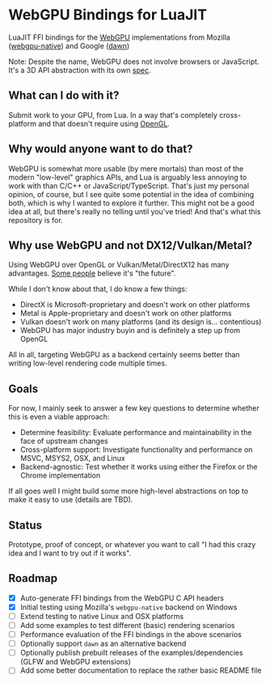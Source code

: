 # WebGPU Bindings for LuaJIT

LuaJIT FFI bindings for the [WebGPU](https://en.wikipedia.org/wiki/WebGPU) implementations from Mozilla ([webgpu-native](https://github.com/webgpu-native)) and Google ([dawn](https://dawn.googlesource.com/dawn))

Note: Despite the name, WebGPU does not involve browsers or JavaScript. It's a 3D API abstraction with its own [spec](https://www.w3.org/TR/webgpu/).

## What can I do with it?

Submit work to your GPU, from Lua. In a way that's completely cross-platform and that doesn't require using [OpenGL](https://en.wikipedia.org/wiki/OpenGL).

## Why would anyone want to do that?

WebGPU is somewhat more usable (by mere mortals) than most of the modern "low-level" graphics APIs, and Lua is arguably less annoying to work with than C/C++ or JavaScript/TypeScript. That's just my personal opinion, of course, but I see quite some potential in the idea of combining both, which is why I wanted to explore it further. This might not be a good idea at all, but there's really no telling until you've tried! And that's what this repository is for.

## Why use WebGPU and not DX12/Vulkan/Metal?

Using WebGPU over OpenGL or Vulkan/Metal/DirectX12 has many advantages. [Some people](https://cohost.org/mcc/post/1406157-i-want-to-talk-about-webgpu) believe it's "the future".

While I don't know about that, I do know a few things:

* DirectX is Microsoft-proprietary and doesn't work on other platforms
* Metal is Apple-proprietary and doesn't work on other platforms
* Vulkan doesn't work on many platforms (and its design is... contentious)
* WebGPU has major industry buyin and is definitely a step up from OpenGL

All in all, targeting WebGPU as a backend certainly seems better than writing low-level rendering code multiple times.

## Goals

For now, I mainly seek to answer a few key questions to determine whether this is even a viable approach:

- Determine feasibility: Evaluate performance and maintainability in the face of upstream changes
- Cross-platform support: Investigate functionality and performance on MSVC, MSYS2, OSX, and Linux
- Backend-agnostic: Test whether it works using either the Firefox or the Chrome implementation

If all goes well I might build some more high-level abstractions on top to make it easy to use (details are TBD).

## Status

Prototype, proof of concept, or whatever you want to call "I had this crazy idea and I want to try out if it works".

## Roadmap

- [x] Auto-generate FFI bindings from the WebGPU C API headers
- [x] Initial testing using Mozilla's `webgpu-native` backend on Windows
- [ ] Extend testing to native Linux and OSX platforms
- [ ] Add some examples to test different (basic) rendering scenarios
- [ ] Performance evaluation of the FFI bindings in the above scenarios
- [ ] Optionally support `dawn` as an alternative backend
- [ ] Optionally publish prebuilt releases of the examples/dependencies (GLFW and WebGPU extensions)
- [ ] Add some better documentation to replace the rather basic README file
